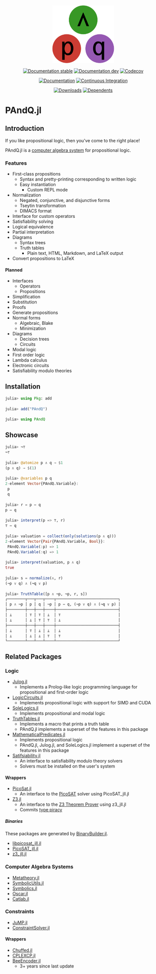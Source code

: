 
<!-- This file is generated by `.github/workflows/readme.yml`; do not edit directly. -->

<p align="center"><img width="200px" src="docs/src/assets/logo.svg"/></p>

<div align="center">

[![Documentation stable](https://img.shields.io/badge/Documentation-stable-blue.svg)](https://jakobjpeters.github.io/PAndQ.jl/stable/)
[![Documentation dev](https://img.shields.io/badge/Documentation-dev-blue.svg)](https://jakobjpeters.github.io/PAndQ.jl/dev/)
[![Codecov](https://codecov.io/gh/jakobjpeters/PAndQ.jl/branch/main/graph/badge.svg?token=XFWU66WSD7)](https://codecov.io/gh/jakobjpeters/PAndQ.jl)

[![Documentation](https://github.com/jakobjpeters/PAndQ.jl/workflows/Documentation/badge.svg)](https://github.com/jakobjpeters/PAndQ.jl/actions/workflows/documentation.yml)
[![Continuous Integration](https://github.com/jakobjpeters/PAndQ.jl/workflows/Continuous%20Integration/badge.svg)](https://github.com/jakobjpeters/PAndQ.jl/actions/workflows/continuous_integration.yml)

[![Downloads](https://shields.io/endpoint?url=https://pkgs.genieframework.com/api/v1/badge/PAndQ)](https://pkgs.genieframework.com?packages=PAndQ)
[![Dependents](https://docs.juliahub.com/PAndQ/deps.svg)](https://juliahub.com/ui/Packages/PAndQ/h95uE/0.1.0?page=2)

</div>

# PAndQ.jl

## Introduction

If you like propositional logic, then you've come to the right place!

PAndQ.jl is a [computer algebra system](https://en.wikipedia.org/wiki/Computer_algebra_system) for propositional logic.

### Features

- First-class propositions
    - Syntax and pretty-printing corresponding to written logic
    - Easy instantiation
        - Custom REPL mode
- Normalization
    - Negated, conjunctive, and disjunctive forms
    - Tseytin transformation
    - DIMACS format
- Interface for custom operators
- Satisfiability solving
- Logical equivalence
- Partial interpretation
- Diagrams
    - Syntax trees
    - Truth tables
        - Plain text, HTML, Markdown, and LaTeX output
- Convert propositions to LaTeX

#### Planned

- Interfaces
    - Operators
    - Propositions
- Simplification
- Substitution
- Proofs
- Generate propositions
- Normal forms
    - Algebraic, Blake
    - Minimization
- Diagrams
    - Decision trees
    - Circuits
- Modal logic
- First order logic
- Lambda calculus
- Electronic circuits
- Satisfiability modulo theories

## Installation

```julia
julia> using Pkg: add

julia> add("PAndQ")

julia> using PAndQ
```

## Showcase

```julia
julia> ¬⊤
¬⊤

julia> @atomize p ∧ q → $1
(p ∧ q) → $(1)

julia> @variables p q
2-element Vector{PAndQ.Variable}:
 p
 q

julia> r = p ↔ q
p ↔ q

julia> interpret(p => ⊤, r)
⊤ ↔ q

julia> valuation = collect(only(solutions(p ∧ q)))
2-element Vector{Pair{PAndQ.Variable, Bool}}:
 PAndQ.Variable(:p) => 1
 PAndQ.Variable(:q) => 1

julia> interpret(valuation, p ∧ q)
true

julia> s = normalize(∧, r)
(¬p ∨ q) ∧ (¬q ∨ p)

julia> TruthTable([p ∧ ¬p, ¬p, r, s])
┌────────┬───┬───┬────┬────────────────────────────┐
│ p ∧ ¬p │ p │ q │ ¬p │ p ↔ q, (¬p ∨ q) ∧ (¬q ∨ p) │
├────────┼───┼───┼────┼────────────────────────────┤
│ ⊥      │ ⊤ │ ⊤ │ ⊥  │ ⊤                          │
│ ⊥      │ ⊥ │ ⊤ │ ⊤  │ ⊥                          │
├────────┼───┼───┼────┼────────────────────────────┤
│ ⊥      │ ⊤ │ ⊥ │ ⊥  │ ⊥                          │
│ ⊥      │ ⊥ │ ⊥ │ ⊤  │ ⊤                          │
└────────┴───┴───┴────┴────────────────────────────┘
```

## Related Packages

### Logic

- [Julog.jl](https://github.com/ztangent/Julog.jl)
    - Implements a Prolog-like logic programming language for propositional and first-order logic
- [LogicCircuits.jl](https://github.com/Juice-jl/LogicCircuits.jl)
    - Implements propositional logic with support for SIMD and CUDA
- [SoleLogics.jl](https://github.com/aclai-lab/SoleLogics.jl)
    - Implements propositional and modal logic
- [TruthTables.jl](https://github.com/eliascarv/TruthTables.jl)
    - Implements a macro that prints a truth table
    - PAndQ.jl implements a superset of the features in this package
- [MathematicalPredicates.jl](https://github.com/JuliaReach/MathematicalPredicates.jl)
    - Implements propositional logic
    - PAndQ.jl, Julog.jl, and SoleLogics.jl implement a superset of the features in this package
- [Satifsiability.jl](https://github.com/elsoroka/Satisfiability.jl)
    - An interface to satisfiability modulo theory solvers
    - Solvers must be installed on the user's system

#### Wrappers

- [PicoSat.jl](https://github.com/sisl/PicoSAT.jl)
    - An interface to the [PicoSAT](https://fmv.jku.at/picosat/) solver using PicoSAT_jll.jl
- [Z3.jl](https://github.com/ahumenberger/Z3.jl)
    - An interface to the [Z3 Theorem Prover](https://github.com/Z3Prover/z3) using z3_jll.jl
    - Commits [type piracy](https://docs.julialang.org/en/v1/manual/style-guide/#Avoid-type-piracy)

##### Binaries

These packages are generated by [BinaryBuilder.jl](https://github.com/JuliaPackaging/BinaryBuilder.jl).

- [libpicosat_jll.jl](https://github.com/JuliaBinaryWrappers/libpicosat_jll.jl)
- [PicoSAT_jll.jl](https://github.com/JuliaBinaryWrappers/PicoSAT_jll.jl)
- [z3_jll.jl](https://github.com/JuliaBinaryWrappers/z3_jll.jl)

### Computer Algebra Systems

- [Metatheory.jl](https://github.com/JuliaSymbolics/Metatheory.jl)
- [SymbolicUtils.jl](https://github.com/JuliaSymbolics/SymbolicUtils.jl)
- [Symbolics.jl](https://github.com/JuliaSymbolics/Symbolics.jl)
- [Oscar.jl](https://github.com/oscar-system/Oscar.jl)
- [Catlab.jl](https://github.com/AlgebraicJulia/Catlab.jl)

### Constraints

- [JuMP.jl](https://github.com/jump-dev/JuMP.jl)
- [ConstraintSolver.jl](https://github.com/Wikunia/ConstraintSolver.jl)

#### Wrappers

- [Chuffed.jl](https://github.com/JuliaConstraints/Chuffed.jl)
- [CPLEXCP.jl](https://github.com/JuliaConstraints/CPLEXCP.jl)
- [BeeEncoder.jl](https://github.com/newptcai/BeeEncoder.jl)
    - 3+ years since last update
